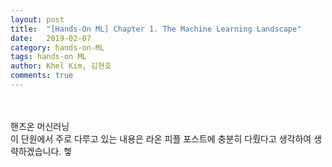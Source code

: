 ```yaml
---
layout: post
title:  "[Hands-On ML] Chapter 1. The Machine Learning Landscape"
date:   2019-02-07
category: hands-on-ML
tags: hands-on ML
author: Khel Kim, 김현호
comments: true
---
```


<br><br>
핸즈온 머신러닝  
이 단원에서 주로 다루고 있는 내용은 라온 피플 포스트에 충분히 다뤘다고 생각하여 생략하겠습니다. 헿
